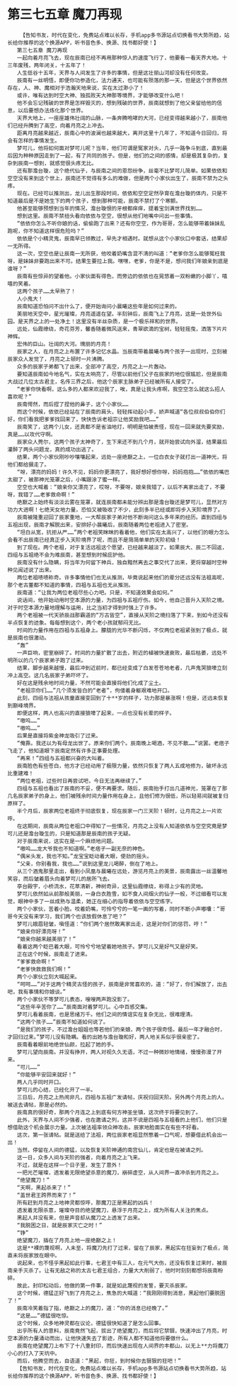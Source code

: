 # 第三七五章 魔刀再现
        【告知书友，时代在变化，免费站点难以长存，手机app多书源站点切换看书大势所趋，站长给你推荐的这个换源APP，听书音色多、换源、找书都好使！】
       第三七五章 魔刀再现
       一起向着月亮飞去，现在辰南已经不再用那种惊人的速度飞行了，他要看一看天界大地。十三年废残，两年闭关，十五年了！
       人生低谷十五年，天界与人间发生了许多的事情，但是这壮丽山河却没有任何改变。
       辰南有一丝明悟，即便你功参造化，法力通天，也可能有殒落的那一天，但是这个世界依然存在，人、神、魔相对于浩瀚天地来说，实在太过渺小了！
       或许，唯有达到时空大神、独孤败天大神那等境界，才能够改变什么吧！
       他不会忘记残破的世界是怎样毁灭的，想到残破的世界，辰南就想到了他父亲留给他的信息，以后要想办法炼化那个世界。
       天界大地上，一座座雄伟壮阔的山脉，一条奔腾咆哮的大河，已经变得越来越小了，辰南他们已经升腾到了高空，向着月亮之上冲去。
       距离月亮越来越近，辰南心中的波澜也越来越大，离开这里十几年了，不知道今日回归，将会有怎样的事情发生。
       梦可儿，他将如何面对梦可儿呢？当年，他们可谓是冤家对头，几乎一路争斗到底，直到最后因为种种原因走到了一起，有了共同的孩子。但是，他们的之间的感情，却是极其复杂的，复杂到辰南一想到，就感觉很头疼无比。
       还有那澹台璇，这个绝代仙子，与辰南之间的恩怨纷争，丝毫不比梦可儿简单。如果依依和空空没有来到这个世上，辰南还不觉得有多么的难做，但是两个小家伙出生了，辰南不禁为之头疼。
       现在。已经可以推测出，龙儿出生那段时间，依依和空空定然孕育在澹台璇的体内，只是不知道最后是不是她生下的两个孩子，想到那种可能，辰南不禁打了个寒颤。
       他甚至能够预想到当年的情况，澹台璇恨的牙根都痒痒，提着宝剑满世界找到……
       想到这里。辰南不禁扭头看向依依与空空，很想从他们地嘴中问出一些事情。
       “依依你怎么不听你娘的话，偷偷跑了出来？还有你空空，作为哥哥，怎么能够带着妹妹乱跑呢，你不知道这样很危险吗？”
       依依是个小精灵鬼，辰南早已领教过，早先才相遇时。就想从这个小家伙口中套话，结果却一无所得。
       这一次，空空也是让辰南一无所获，他咬着奶嘴含混不清的叫道：“老爹你怎么能够冤枉我呀，是妹妹非要跑出来不可。结果生要拉上我。嘿嘿，老爹，你是不是，想问我们年娘亲到底是谁呀？”
       辰南有些惊异的望着他。小家伙面有得色，而旁边的依依也在晃悠着一双粉嫩的小脚丫，嘻嘻的笑着。
       这两个孩子……太早熟了！
       人小鬼大！
       辰南知道恐怕问不出什么了，便开始询问小晨曦这些年是如何过来的。
       美丽地天空中，星光璀璨，月亮遥遥在望。半刻钟后，辰南飞上了月亮，这是一处世外仙园。是天界之上的一处净土！这里没有半丝杂质，是一个极乐祥和的世界。
       远处，仙霞缭绕，奇花芬芳，馨香随着微风送来，青翠欲滴的宝树，轻轻摇曳，洒落下片片神辉。
       宏伟的巨山。壮阔的大河。瑰丽的月亮！
       辰家之人，在月亮之上布置了许多记忆水晶。当辰南带着晨曦与两个孩子一出现时，立刻被辰家众人发觉了，月亮之上顿时一片沸腾。
       众多的辰家子弟都飞了出来，全部冲了高空，月亮之上一片轰动。
       要知道辰南如今地名气，实在太响亮了，尽管以前他们父子在辰家的地位很尴尬，但是辰南大战过几位太古君主，名传三界之后，他这个辰家主脉弟子已经被所有人接受了。
       “老爹你快看啊，这么多的人都来欢迎我了，唉，真是让我头疼啊，我空空怎么就这么招人喜欢呢？”
       辰南愕然，而后捏了捏他的鼻子，这个小家伙……
       而这个时候，依依已经站在了辰南的肩头，轻轻挥动起小手，娇声喊道“各位叔叔伯伯你们好，你们看我把爹爹找回来了，快快告诉老祖宗让他奖励我吧……”
       辰南笑了，这两个儿女，还真都不是省油地灯，明明是怕被责怪，现在一回来就先要奖励，真是……以攻代守啊。
       辰家众人莞尔，这两个孩子太神奇了，生下来还不到几个月，就开始尝试向外溜，结果最后灌醉了两头问题龙，真的成功出逃了。
       结果，两个小家伙刚吵吵嚷嚷起来，远处一座绝巅之上，一位白衣女子就打出一道神光，将他们都给摄走了。
       “呀，漂亮的妈妈！许久不见，妈妈你更漂亮了，我好想好想你呀，妈妈抱抱……”依依的嘴巴太甜了，被那神光笼罩之后，小嘴跟涂了蜜一样。
       空空也大喊着：“娘亲你又漂亮了，哎呀，不要呀，娘亲我错了，以后不离家出走了，不要呀，我错了……老爹救命啊！”
       绝巅之上始终有淡淡云雾在笼罩，就连辰南都未能分辨出那是澹台璇还是梦可儿，显然对方功力大进啊！七绝天女地力量，恐怕又被吸收了不少，此刻多半已经或即将步入天阶境界了。
       辰南被隆重迎回了辰家重地，一大帮辰家子弟对他不断询问这么多年来的经历。直到四组与五祖出现，辰南才解脱出来，安排好小晨曦后，辰南随着两位老祖进入了密室。
       “坦白从宽，抗拒从严……”两个老祖笑眯眯的看着他，他们实在太高兴了，以他们的眼力怎么会看不出辰南已经真正步入天阶境界了呢，而且不是简简单单的天阶初级！
       到了现在。两个老祖，对于复活远祖这个愿望，已经越来越淡了。如果辰大、辰二不回返，四组与五祖绝不会为难辰南，甚至想到时候庇护他。
       辰南没有什么隐瞒，将当年为何留下神兵，独自黯然离去之事交代了出来，更将穿越时空种种见闻述说了出来。
       两位老祖啧啧称奇。许多事情他们也无从推测，毕竟说起来他们的辈分还远没有法祖高呢，那个老古董都不知道的事情，四祖与五祖也无从推测。
       辰南道：“让我为两位老祖尽些心力吧。只是，不知道效果会如何。”
       说话间，他开始动用时空本源的力量，为四祖与五祖疗伤。如今，他自己晋升入天阶之境。对于时空本源力量地理解与运用，比之当初才得到时强上了许多。
       两个老祖被一代天骄辰战那霸道的“万古皆空”，直接从天阶之境扫落了下来，到如今还没有半点恢复的迹象。每每想到这个，两个老小孩就郁闷无比。
       时间的力量作用在四祖与五祖身上。朦胧的光华不断闪烁，不仅两位老祖紧张到了极点，就是辰南也很激动。
       “轰”
       一声巨响，密室崩碎了。时间的力量扩散了出去，附近的植被快速衰败，最后枯萎，远处不明所以的几个辰家弟子跑了过来。
       结果，脚步越来越慢，最后冲到近前时，都已经变成了白发苍苍地老者，几声鬼哭狼嚎立刻冲上高空。这几名辰家子弟吓坏了。
       好在这是残余地时间力量，不然可能会直接将他们化成了尘土。
       “老祖宗你们……”几个须发皆白的“老者”，佝偻着身躯艰难地开口。
       此刻，四组与法祖从孩童直接变回到了十**岁的样子，功力那是暴涨啊！但是，还远未恢复到巅峰境界。
       即便这样，两人也高兴的直接狼嚎了起来，一点也没有长辈的样子。
       “嗷呜……”
       “嗷呜……”
       后果是直接将紫金神龙吸引了过来。
       “俺靠。我还以为有母龙出世了。原来你们两个。辰南晚上喝酒，不见不散……”说罢。老痞子飞走了，他知道眼下辰南定然有许多正事要处理。
       “再来！”四组与五祖都兴奋的大叫着。
       辰南脸色有些苍白，他方才已经动用了极限力量，依然只恢复了两人五成地修为，破坏永远比重建难！
       “两位老祖，过些时日再尝试吧，今日无法再继续了。”
       四组与五祖也看出了辰南的不妥，便不再要求。随后，辰南抬手打出几道神光，笼罩在了那几名辰家弟子的身上，他们被残余时间力量作用在身上，且他们修为很低，所以轻易间就被复归原样了。
       半个月后，辰家两位老祖终于彻底恢复，现在辰家一门三天阶！顿时，让月亮之上一片欢呼。
       在这期间，辰南从两位老祖口中得知了一些情况，月亮之上没有人知道依依与空空究竟是梦可儿还是澹台璇生的，只是知道那是辰南的孩子无疑。
       对于辰南来说，这实在是一个麻烦地问题。
       “嗷呜……龙大爷我也不知道啊。”老痞子一副无奈的神色。
       “偶米头发，我也不知。”龙宝宝眨动着大眼，使劲的摇头。
       “父亲，你别看我，我也……”说到这里龙儿喝醉，倒在了地上。
       从三个酒鬼那里走出，看到小凤凰与晨曦在远处，游览月亮上的美景，辰南露出一丝温馨地笑容，而后皱着眉头向着梦可儿的居所飞去。
       亭台殿宇，小桥流水，花草清新，神树奇异，这里仙霞缭绕，称得上少有的灵地。
       梦可儿依然如从前那般美丽，一身白衣胜雪，如不食人间烟火的仙子一般，不过细看可以发觉，眼神中多了一丝成熟与温柔，她正在细心的指导着依依与空空练字。
       两个小家伙，苦着小脸。咬着奶嘴，可怜兮兮的一笔一画的写着，同时不断小声嘟囔：“哥哥今天没有来学习，我们两个也该放假休息了吧？”
       梦可儿娥眉轻皱，嗔怪道：“你们两个居然敢离家出走，这是对你们的惩罚，哼！”
       “娘亲你好漂亮呀！”
       “娘亲你越来越美丽了！”
       看着这两个眨巴着大眼，可怜兮兮地望着她地孩子。梦可儿又是好气又是好笑。
       正在这个时候，辰南走了进来。
       “爹爹救命啊！”
       “老爹快救救我们啊！”
       两个小家伙立刻大喊起来。
       “呵呵……”对于这两个精灵古怪的孩子，辰南是非常喜欢的，道：“好了，你们解放了，出去吧，我有事情和你娘谈。”
       两个小家伙不等梦可儿表态，嗖嗖两声跑没影了。
       “这些年辛苦你了……”辰南面对着梦可儿。心中百感交集。
       梦可儿看着辰南，也是思绪万千。他们之间的情谊实在复杂无比，很难理清。
       “这两个孩子……”辰南不知道如何说了。
       “是我们的孩子，不过澹台姐姐也等若他们的亲娘，两个孩子很奇怪。最后一年才融合时，才回归过来。”梦可儿没有隐瞒。看的出她与澹台璇和好，两人地关系似乎很亲密了。
       辰南看着眼前地绝世仙颜，拉起了她的手。
       梦可儿望向辰南。并没有挣开，两人对视久久无语，不过一种微妙地情绪，慢慢弥漫了开来。
       “可儿……”
       “你能够平安回来就好！”
       两人几乎同时开口。
       梦可儿的心结，已经化开了一半。
       三日后，月亮之上热闹非凡，四祖与五祖广发请帖，庆祝归回天阶。另外两个月亮上的人。被送去请帖，那是必然的。
       辰南真的很好奇，那两个月连之上到底有何方神圣坐镇，这次终于将要见到了。
       此外，天界与人间不少强者，也在邀请之列，这并不说是四祖与五祖看的上他们，他们只是想借助这个机会展示力量。上次被法祖率领众神攻击。辰家地脸面实在有些不好看。
       这次，第一张请帖。就是送给了法祖，两位辰家老祖显然憋着一口气呢，想要借此机会出一出！
       当然，停留在人间的德猛，以及恢复天阶神通的南宫仙儿，肯定也是在被请之列。
       这一日，众多人间与天阶的强者，向着月亮之上飞来。
       不过，就是在这样一个日子里，发生了意外！
       一把光芒璀璨，透发着无限绝望杀意的魔刀，崩碎虚空，从人间界一直冲杀到月亮之上。
       “绝望魔刀！”
       “天啊，黑起杀来了！”
       “盖世君王跨界而来了！”
       所有赶到月亮之上地神灵都惊呼，那魔刀正是黑起的凶兵！
       透发着无限杀意，璀璨夺目的绝望魔刀，悬浮于月亮之上，成为所有人关注的焦点。
       黑起人并没有来，但是声音却从魔刀之上透发了出来。
       “我脱困之日，就是辰家灭亡之时！”
       “铮”
       绝望魔刀，插在了月亮上地一座绝巅之上！
       这是**裸的蔑视啊，人未至，将魔刀先打了过来，留在了辰家，黑起实在狂妄到了极点，简直未将辰家放在眼中。
       说起来，也不怪乎黑起如此行事，七君王中有三人，在元气大伤，还没有恢复过来时，被辰南亲手灭杀了。让有无敌之称的太古七君王组合，力量大大削弱了，他时时刻刻都想将辰南粉碎。
       故此，封印松动后，他做的第一件事，就是如此蔑视的发誓，要灭杀辰家。
       这个时候，德猛正好飞到了月亮之上，焦急的大喊道：“我刚刚得到消息，黑起他们要脱困了！”
       辰南冷笑着指了指，绝巅之上的魔刀，道：“你的消息已经晚了。”
       “这是……”德猛很吃惊。
       这个时候，众多地神灵都在议论，德猛很快知道了是怎么回事。
       出乎所有人的意料，辰南竟然飞起，拔出了绝望魔刀，而后将它禁锢，快速冲出了月亮，时空本源的力量涌动而出，让他快速失去了影迹，所有人都不知道他将要做什么。
       辰南在绝望魔刀上布下了十八重封印，而后快速出现在人间界的丰都山，以无上**力将魔刀小心的打入了天坑中。
       而后，他腾空而去，自语道：“黑起，你狂，到时候你去狠狠的狂吧！”
       【告知书友，时代在变化，免费站点难以长存，手机app多书源站点切换看书大势所趋，站长给你推荐的这个换源APP，听书音色多、换源、找书都好使！】